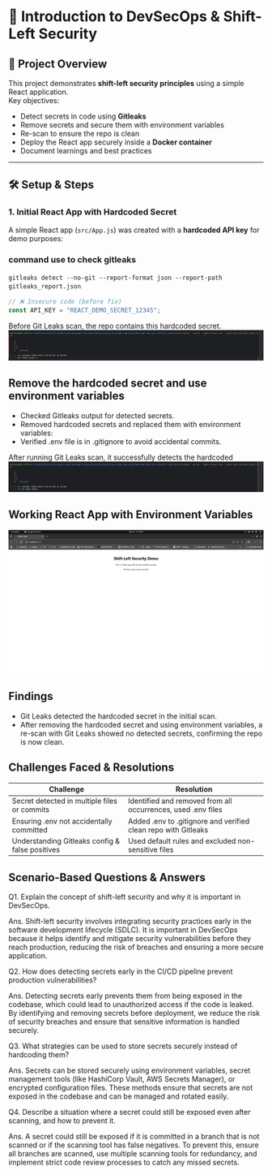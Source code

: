# 🔐 Introduction to DevSecOps & Shift-Left Security

## 📌 Project Overview
This project demonstrates **shift-left security principles** using a simple React application.  
Key objectives:  
- Detect secrets in code using **Gitleaks**  
- Remove secrets and secure them with environment variables  
- Re-scan to ensure the repo is clean  
- Deploy the React app securely inside a **Docker container**  
- Document learnings and best practices  

---

## 🛠️ Setup & Steps

### 1. Initial React App with Hardcoded Secret
A simple React app (`src/App.js`) was created with a **hardcoded API key** for demo purposes:

### command use to check gitleaks
```gitleaks detect --no-git --report-format json --report-path gitleaks_report.json```
```jsx
// ❌ Insecure code (before fix)
const API_KEY = "REACT_DEMO_SECRET_12345";
```
Before Git Leaks scan, the repo contains this hardcoded secret.
![BeforeRemoveGitLeaks.png](Security_Compliance_workshop-parasjain/Day1/code-security-and-shift-left/Screenshots/BeforeRemoveGitLeaks.png)

## Remove the hardcoded secret and use environment variables
* Checked Gitleaks output for detected secrets.
* Removed hardcoded secrets and replaced them with environment variables:
* Verified .env file is in .gitignore to avoid accidental commits.

After running Git Leaks scan, it successfully detects the hardcoded
![AfterRemoveGitLeaks.png](Security_Compliance_workshop-parasjain/Day1/code-security-and-shift-left/Screenshots/AfterRemoveGitLeaks.png)

## Working React App with Environment Variables
![locallyWorkingApplication.png](Security_Compliance_workshop-parasjain/Day1/code-security-and-shift-left/Screenshots/locallyWorkingApplication.png)

## Findings
* Git Leaks detected the hardcoded secret in the initial scan.
* After removing the hardcoded secret and using environment variables, a re-scan with Git Leaks showed no detected secrets, confirming the repo is now clean.

## Challenges Faced & Resolutions

|  Challenge |  Resolution |
|---|---|
|Secret detected in multiple files or commits| Identified and removed from all occurrences, used .env files  |
| Ensuring .env not accidentally committed  |  Added .env to .gitignore and verified clean repo with Gitleaks |
| Understanding Gitleaks config & false positives	  |  Used default rules and excluded non-sensitive files |

## Scenario-Based Questions & Answers

Q1. Explain the concept of shift-left security and why it is important in DevSecOps.

Ans. Shift-left security involves integrating security practices early in the software development lifecycle (SDLC). It is important in DevSecOps because it helps identify and mitigate security vulnerabilities before they reach production, reducing the risk of breaches and ensuring a more secure application.

Q2. How does detecting secrets early in the CI/CD pipeline prevent production vulnerabilities?

Ans. Detecting secrets early prevents them from being exposed in the codebase, which could lead to unauthorized access if the code is leaked. By identifying and removing secrets before deployment, we reduce the risk of security breaches and ensure that sensitive information is handled securely.

Q3. What strategies can be used to store secrets securely instead of hardcoding them?

Ans. Secrets can be stored securely using environment variables, secret management tools (like HashiCorp Vault, AWS Secrets Manager), or encrypted configuration files. These methods ensure that secrets are not exposed in the codebase and can be managed and rotated easily.

Q4. Describe a situation where a secret could still be exposed even after scanning, and how to prevent it.

Ans. A secret could still be exposed if it is committed in a branch that is not scanned or if the scanning tool has false negatives. To prevent this, ensure all branches are scanned, use multiple scanning tools for redundancy, and implement strict code review processes to catch any missed secrets.